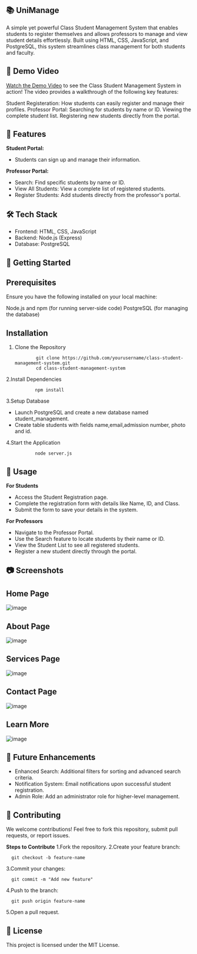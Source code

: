 ## 📚 UniManage
A simple yet powerful Class Student Management System that enables students to register themselves and allows professors to manage and view student details effortlessly. Built using HTML, CSS, JavaScript, and PostgreSQL, this system streamlines class management for both students and faculty.


## 🎥 Demo Video
[Watch the Demo Video](https://drive.google.com/file/d/1p4YWZHXSieqiuV9MJaF17kn7Y4Sdrw5k/view?usp=sharing) to see the Class Student Management System in action!
The video provides a walkthrough of the following key features:


Student Registeration: How students can easily register and manage their profiles.
Professor Portal:
Searching for students by name or ID.
Viewing the complete student list.
Registering new students directly from the portal.

## 🎯 Features
**Student Portal:**
- Students can sign up and manage their information.

**Professor Portal:**
- Search: Find specific students by name or ID.
- View All Students: View a complete list of registered students.
- Register Students: Add students directly from the professor's portal.


## 🛠️ Tech Stack
- Frontend: HTML, CSS, JavaScript
- Backend: Node.js (Express)
- Database: PostgreSQL


## 🚀 Getting Started
## **Prerequisites**
Ensure you have the following installed on your local machine:

Node.js and npm (for running server-side code)
PostgreSQL (for managing the database)

## **Installation**

1. Clone the Repository
   
               git clone https://github.com/yourusername/class-student-management-system.git
               cd class-student-management-system
2.Install Dependencies

               npm install  

3.Setup Database
   - Launch PostgreSQL and create a new database named student_management.
   - Create table students with fields name,email,admission number, photo and id.

4.Start the Application

               node server.js  
## 📖 Usage

**For Students**
- Access the Student Registration page.
- Complete the registration form with details like Name, ID, and Class.
- Submit the form to save your details in the system.
  
**For Professors**
- Navigate to the Professor Portal.
- Use the Search feature to locate students by their name or ID.
- View the Student List to see all registered students.
- Register a new student directly through the portal.

## 📷 Screenshots

## **Home Page**
![image](https://github.com/user-attachments/assets/68c1bf47-cfee-4cce-a5ac-7e6a3e0c8665)

## **About Page**
![image](https://github.com/user-attachments/assets/4dc272ae-2993-417c-9aba-676b6b15f2d9)

## **Services Page**
![image](https://github.com/user-attachments/assets/78d875c0-7e3a-4c15-bec7-31771055c12e)

## **Contact Page**
![image](https://github.com/user-attachments/assets/02b67f8b-cff5-4d4e-a68b-0dd42db85bd1)

## **Learn More**
![image](https://github.com/user-attachments/assets/e1a1170a-1cbb-4e01-8174-7e75d15c02c2)


## 🌱 Future Enhancements
- Enhanced Search: Additional filters for sorting and advanced search criteria.
- Notification System: Email notifications upon successful student registration.
- Admin Role: Add an administrator role for higher-level management.

## 🤝 Contributing
We welcome contributions! Feel free to fork this repository, submit pull requests, or report issues.

**Steps to Contribute**
1.Fork the repository.
2.Create your feature branch:

      git checkout -b feature-name
3.Commit your changes:

      git commit -m "Add new feature"
4.Push to the branch:

      git push origin feature-name
5.Open a pull request.

## 📝 License
This project is licensed under the MIT License.








